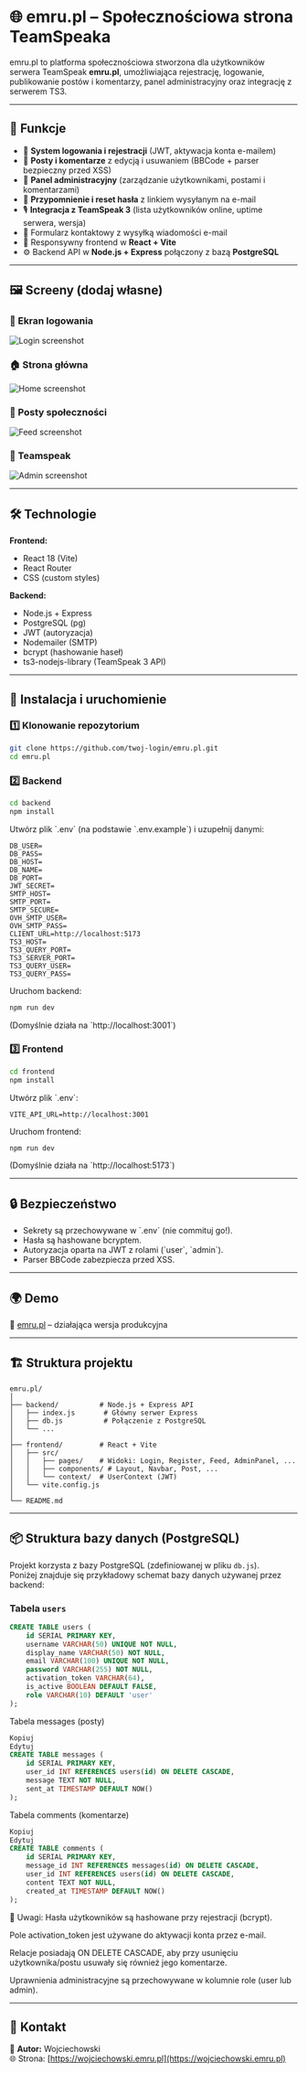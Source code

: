 # 🌐 emru.pl – Społecznościowa strona TeamSpeaka

emru.pl to platforma społecznościowa stworzona dla użytkowników serwera TeamSpeak **emru.pl**, umożliwiająca rejestrację, logowanie, publikowanie postów i komentarzy, panel administracyjny oraz integrację z serwerem TS3.  

---

## 🚀 Funkcje
- 🔑 **System logowania i rejestracji** (JWT, aktywacja konta e-mailem)  
- 📝 **Posty i komentarze** z edycją i usuwaniem (BBCode + parser bezpieczny przed XSS)  
- 👤 **Panel administracyjny** (zarządzanie użytkownikami, postami i komentarzami)  
- 🔐 **Przypomnienie i reset hasła** z linkiem wysyłanym na e-mail  
- 🎙️ **Integracja z TeamSpeak 3** (lista użytkowników online, uptime serwera, wersja)  
- 📧 Formularz kontaktowy z wysyłką wiadomości e-mail  
- 🎨 Responsywny frontend w **React + Vite**  
- ⚙️ Backend API w **Node.js + Express** połączony z bazą **PostgreSQL**

---

## 🖼️ Screeny (dodaj własne)
### 🔑 Ekran logowania
![Login screenshot](screenshots/login.png)

### 🏠 Strona główna
![Home screenshot](screenshots/home.png)

### 📝 Posty społeczności
![Feed screenshot](screenshots/feed.png)

### 👤 Teamspeak
![Admin screenshot](screenshots/teamspeak.png)

---

## 🛠️ Technologie
**Frontend:**
- React 18 (Vite)
- React Router
- CSS (custom styles)

**Backend:**
- Node.js + Express
- PostgreSQL (pg)
- JWT (autoryzacja)
- Nodemailer (SMTP)
- bcrypt (hashowanie haseł)
- ts3-nodejs-library (TeamSpeak 3 API)

---

## 🔧 Instalacja i uruchomienie

### 1️⃣ Klonowanie repozytorium
```bash
git clone https://github.com/twoj-login/emru.pl.git
cd emru.pl
```

### 2️⃣ Backend
```bash
cd backend
npm install
```
Utwórz plik \`.env\` (na podstawie \`.env.example\`) i uzupełnij danymi:
```env
DB_USER=
DB_PASS=
DB_HOST=
DB_NAME=
DB_PORT=
JWT_SECRET=
SMTP_HOST=
SMTP_PORT=
SMTP_SECURE=
OVH_SMTP_USER=
OVH_SMTP_PASS=
CLIENT_URL=http://localhost:5173
TS3_HOST=
TS3_QUERY_PORT=
TS3_SERVER_PORT=
TS3_QUERY_USER=
TS3_QUERY_PASS=
```

Uruchom backend:
```bash
npm run dev
```
(Domyślnie działa na \`http://localhost:3001\`)

### 3️⃣ Frontend
```bash
cd frontend
npm install
```
Utwórz plik \`.env\`:
```env
VITE_API_URL=http://localhost:3001
```

Uruchom frontend:
```bash
npm run dev
```
(Domyślnie działa na \`http://localhost:5173\`)

---

## 🔒 Bezpieczeństwo
- Sekrety są przechowywane w \`.env\` (nie commituj go!).  
- Hasła są hashowane bcryptem.  
- Autoryzacja oparta na JWT z rolami (\`user\`, \`admin\`).  
- Parser BBCode zabezpiecza przed XSS.  

---

## 🌍 Demo
🔗 [emru.pl](https://emru.pl) – działająca wersja produkcyjna  

---

## 🏗️ Struktura projektu
```
emru.pl/
│
├── backend/          # Node.js + Express API
│   ├── index.js       # Główny serwer Express
│   ├── db.js          # Połączenie z PostgreSQL
│   └── ...
│
├── frontend/         # React + Vite
│   ├── src/
│   │   ├── pages/    # Widoki: Login, Register, Feed, AdminPanel, ...
│   │   ├── components/ # Layout, Navbar, Post, ...
│   │   └── context/  # UserContext (JWT)
│   └── vite.config.js
│
└── README.md
```
---

## 📦 Struktura bazy danych (PostgreSQL)

Projekt korzysta z bazy PostgreSQL (zdefiniowanej w pliku `db.js`).  
Poniżej znajduje się przykładowy schemat bazy danych używanej przez backend:

### Tabela `users`
```sql
CREATE TABLE users (
    id SERIAL PRIMARY KEY,
    username VARCHAR(50) UNIQUE NOT NULL,
    display_name VARCHAR(50) NOT NULL,
    email VARCHAR(100) UNIQUE NOT NULL,
    password VARCHAR(255) NOT NULL,
    activation_token VARCHAR(64),
    is_active BOOLEAN DEFAULT FALSE,
    role VARCHAR(10) DEFAULT 'user'
);
```
Tabela messages (posty)
```sql
Kopiuj
Edytuj
CREATE TABLE messages (
    id SERIAL PRIMARY KEY,
    user_id INT REFERENCES users(id) ON DELETE CASCADE,
    message TEXT NOT NULL,
    sent_at TIMESTAMP DEFAULT NOW()
);
```
Tabela comments (komentarze)
```sql
Kopiuj
Edytuj
CREATE TABLE comments (
    id SERIAL PRIMARY KEY,
    message_id INT REFERENCES messages(id) ON DELETE CASCADE,
    user_id INT REFERENCES users(id) ON DELETE CASCADE,
    content TEXT NOT NULL,
    created_at TIMESTAMP DEFAULT NOW()
);
```
🔑 Uwagi:
Hasła użytkowników są hashowane przy rejestracji (bcrypt).

Pole activation_token jest używane do aktywacji konta przez e-mail.

Relacje posiadają ON DELETE CASCADE, aby przy usunięciu użytkownika/postu usuwały się również jego komentarze.

Uprawnienia administracyjne są przechowywane w kolumnie role (user lub admin).

---

## 📩 Kontakt
👤 **Autor:** Wojciechowski  
🌐 Strona: [https://wojciechowski.emru.pl](https://wojciechowski.emru.pl)  
